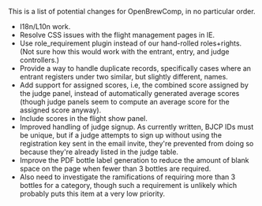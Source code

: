 This is a list of potential changes for OpenBrewComp, in no particular order.

* I18n/L10n work.
* Resolve CSS issues with the flight management pages in IE.
* Use role_requirement plugin instead of our hand-rolled roles+rights. (Not
  sure how this would work with the entrant, entry, and judge controllers.)
* Provide a way to handle duplicate records, specifically cases where an
  entrant registers under two similar, but slightly different, names.
* Add support for assigned scores, i.e, the combined score assigned by the
  judge panel, instead of automatically generated average scores (though judge
  panels seem to compute an average score for the assigned score anyway).
* Include scores in the flight show panel.
* Improved handling of judge signup. As currently written, BJCP IDs must be
  unique, but if a judge attempts to sign up without using the registration
  key sent in the email invite, they're prevented from doing so because they're
  already listed in the judge table.
* Improve the PDF bottle label generation to reduce the amount of blank space
  on the page when fewer than 3 bottles are required.
* Also need to investigate the ramifications of requiring more than 3 bottles
  for a category, though such a requirement is unlikely which probably puts this
  item at a very low priority.
